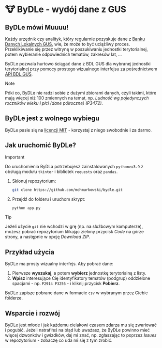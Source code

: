 # 🐮 ByDLe - wydój dane z GUS

## ByDLe mówi Muuuu!

Każdy urzędnik czy analityk, który regularnie pozyskuje dane z [Banku Danych Lokalnych GUS](https://bdl.stat.gov.pl), wie, że może to być uciążliwy proces. Przeklikiwanie się przez witrynę w poszukiwaniu jednostki terytorialnej, potem wybieranie odpowiednich tematów, zakresów lat, ...

ByDLe pozwala hurtowo ściągać dane z BDL GUS dla wybranej jednostki terytorialnej przy pomocy prostego wizualnego interfejsu za pośrednictwem [API BDL GUS](https://api.stat.gov.pl/Home/BdlApi).

> [!NOTE]
> Póki co, ByDLe nie radzi sobie z dużymi zbiorami danych, czyli takimi, które mają więcej niż 100 zmiennych na temat, np. *Ludność wg pojedynczych roczników wieku i płci (dane półroczne) (P3472)*.

## ByDLe jest z wolnego wybiegu

ByDLe pasie się na [licencji MIT](LICENSE) - korzystaj z niego swobodnie i za darmo.

## Jak uruchomić ByDLe?

> [!IMPORTANT]
> Do uruchomienia ByDLa potrzebujesz zainstalowanych `python>=3.9` z obsługą modułu `tkinter` i bibliotek `requests` oraz `pandas`.

1. Sklonuj repozytorium:
   ```bash
   git clone https://github.com/mchmurkowski/bydle.git
   ```
2. Przejdź do folderu i uruchom skrypt:
   ```bash
   python app.py
   ```

> [!TIP]
> Jeżeli użycie `git` nie wchodzi w grę (np. na służbowym komputerze), możesz pobrać repozytorium klikając zielony przycisk *Code* na górze strony, a następnie w opcję *Download ZIP*.

## Przykład użycia

ByDLe ma prosty wizualny interfejs. Aby pobrać dane:

1. Pierwsze **wyszukaj**, a potem **wybierz** jednostkę terytorialną z listy.
2. **Wpisz** interesujące Cię identyfikatory tematów (podgrup) oddzielone spacjami - np. `P2914 P3256` - i kliknij przycisk **Pobierz**.

ByDLe zapisze pobrane dane w formacie `csv` w wybranym przez Ciebie folderze.

## Wsparcie i rozwój

ByDLe jest młode i jak każdemu cielakowi czasem zdarza mu się zwariować i pogubić. Jeżeli natrafiłeś na błąd lub uważasz, że ByDLe powinno mieć więcej dzwonków i gwizdków, daj mi znać, np. zgłaszając to poprzez *Issues* w repozytorium - zobaczę co uda mi się z tym zrobić.